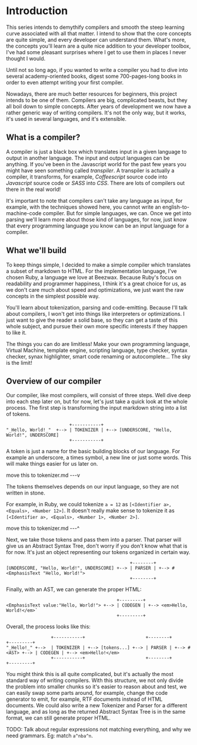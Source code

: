 # Introduction
This series intends to demythify compilers and smooth the steep learning curve
associated with all that matter. I intend to show that the core concepts are
quite simple, and every developer can understand them. What's more, the
concepts you'll learn are a quite nice addition to your developer toolbox, I've
had some pleasant surprises where I get to use them in places I never thought I
would.

Until not so long ago, if you wanted to write a compiler you had to dive into
several academy-oriented books, digest some 700-pages-long books in order to
even attempt writing your first compiler.

Nowadays, there are much better resources for beginners, this project intends to
be one of them. Compilers are big, complicated beasts, but they all boil down to
simple concepts. After years of development we now have a rather generic way of
writing compilers. It's not the only way, but it works, it's used in several
languages, and it's extensible.

## What is a compiler?
A compiler is just a black box which translates input in a given language to
output in another language. The input and output languages can be anything.
If you've been in the Javascript world for the past few years you might have
seen something called _transpiler_. A transpiler is actually a compiler,
it transforms, for example, _Coffeescript_ source code into _Javascript_ source
code or _SASS_ into _CSS_. There are lots of compilers out there in the real
world!

It's important to note that compilers can't take any language as input, for
example, with the techniques showed here, you cannot write an
english-to-machine-code compiler. But for simple languages, we can. Once
we get into parsing we'll learn more about those kind of languages, for now,
just know that every programming language you know can be an input language for
a compiler.

## What we'll build
To keep things simple, I decided to make a simple compiler which translates
a subset of markdown to HTML. For the implementation language, I've chosen Ruby,
a language we love at Beezwax. Because Ruby's focus on readability and programmer
happiness, I think it's a great choice for us, as we don't care much about speed
and optimizations, we just want the raw concepts in the simplest possible way.

You'll learn about tokenization, parsing and code-emitting. Because I'll talk
about compilers, I won't get into things like interpreters or optimizations. I
just want to give the reader a solid base, so they can get a taste of this whole
subject, and pursue their own more specific interests if they happen to like it.

The things you can do are limitless! Make your own programming language, Virtual
Machine, template engine, scripting language, type checker, syntax checker,
synax highlighter, smart code renaming or autocomplete... The sky is the limit!

## Overview of our compiler
Our compiler, like most compilers, will consist of three steps. Well dive deep
into each step later on, but for now, let's just take a quick look at the whole
process. The first step is transforming the input markdown string into a list of
tokens.

```
                        +-----------+
"_Hello, World!_"  +--> | TOKENIZER | +--> [UNDERSCORE, "Hello, World!", UNDERSCORE]
                        +-----------+
```

A token is just a name for the basic building blocks of our language. For
example an underscore, a times symbol, a new line or just some words. This will
make things easier for us later on.

move this to tokenizer.md ---v

The tokens themselves depends on our input language, so they are not written
in stone.

For example, in Ruby, we could tokenize `a = 12` as `[<Identifier a>, <Equals>, <Number 12>]`. It doesn't really make sense to tokenize it as `[<Identifier a>, <Equals>, <Number 1>, <Number 2>]`.

move this to tokenizer.md ---^

Next, we take those tokens and pass them into a parser. That parser will give
us an Abstract Syntax Tree, don't worry if you don't know what that is for now.
It's just an object representing our tokens organized in certain way.

```
                                               +--------+
[UNDERSCORE, "Hello, World!", UNDERSCORE] +--> | PARSER | +--> #<EmphasisText "Hello, World!">
                                               +--------+
```

Finally, with an AST, we can generate the proper HTML:

```
                                          +---------+
<EmphasisText value:"Hello, World!"> +--> | CODEGEN | +--> <em>Hello, World!</em>`
                                          +---------+
```

Overall, the process looks like this:

```
                 +-----------+                       +--------+                  +---------+
"_Hello!_" +-->  | TOKENIZER | +--> [tokens...] +--> | PARSER | +--> #<AST> +--> | CODEGEN | +--> <em>Hello!</em>
                 +-----------+                       +--------+                  +---------+
```

You might think this is all quite complicated, but it's actually the most
standard way of writing compilers. With this structure, we not only divide the
problem into smaller chunks so it's easier to reason about and test, we can
easily swap some parts around, for example, change the code generator to emit,
for example, RTF documents instead of HTML documents. We could also write a new
Tokenizer and Parser for a different language, and as long as the returned
Abstract Syntax Tree is in the same format, we can still generate proper HTML.

TODO: Talk about regular expressions not matching everything, and why we need
grammars. Eg: match `a^nba^n`.
